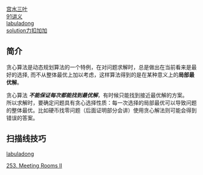 
[宫水三叶](https://mp.weixin.qq.com/mp/appmsgalbum?__biz=MzU4NDE3MTEyMA==&action=getalbum&album_id=1748787532814696454#wechat_redirect)    
[91讲义](https://github.com/xxiaomm/91Days-7.15-10.13/blob/master/%E8%AE%B2%E4%B9%89/3.%20%E4%B8%93%E9%A2%98%E7%AF%87/07.%20%E8%B4%AA%E5%BF%83.pdf)    
[labuladong](https://labuladong.gitee.io/algo/3/29/99/)    
[solution力扣加加](https://leetcode-solution.cn/solutionDetail?type=2&id=3007&max_id=3008)


## 简介

贪心算法是动态规划算法的一个特例，在对问题求解时，总是做出在当前看来是最好的选择, 而不从整体最优上加以考虑，这样算法得到的是在某种意义上的**局部最优解**。  

贪心算法 ***不能保证每次都能找到最优解***，有时候只能找到接近最优解的方案。   
所以求解时，要确定问题具有贪心选择性质：每一次选择的局部最优可以导致问题的整体最优。比如硬币找零问题（后面证明部分会讲）使用贪心解法则可能会得到错误的答案。




## 扫描线技巧

[labuladong](https://labuladong.github.io/algo/3/29/100/)

[253. Meeting Rooms II](https://leetcode.com/problems/meeting-rooms-ii/)



